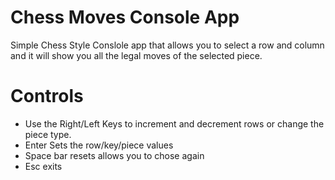# Chess Moves Console App
Simple Chess Style Conslole app that allows you to select a row and column and it will show you all the legal moves of the selected piece.

# Controls
- Use the Right/Left Keys to increment and decrement rows or change the piece type.
- Enter Sets the row/key/piece values
- Space bar resets allows you to chose again
- Esc exits
